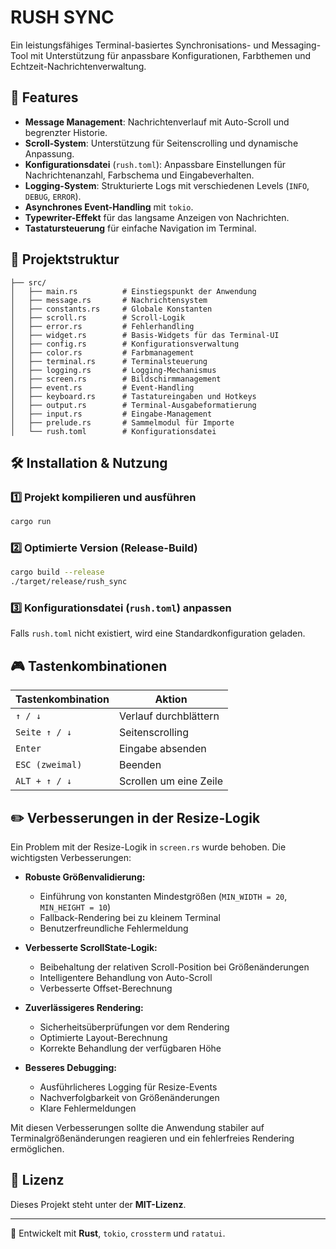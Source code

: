 # RUSH SYNC

Ein leistungsfähiges Terminal-basiertes Synchronisations- und Messaging-Tool mit Unterstützung für anpassbare Konfigurationen, Farbthemen und Echtzeit-Nachrichtenverwaltung.

## 📌 Features

- **Message Management**: Nachrichtenverlauf mit Auto-Scroll und begrenzter Historie.
- **Scroll-System**: Unterstützung für Seitenscrolling und dynamische Anpassung.
- **Konfigurationsdatei** (`rush.toml`): Anpassbare Einstellungen für Nachrichtenanzahl, Farbschema und Eingabeverhalten.
- **Logging-System**: Strukturierte Logs mit verschiedenen Levels (`INFO`, `DEBUG`, `ERROR`).
- **Asynchrones Event-Handling** mit `tokio`.
- **Typewriter-Effekt** für das langsame Anzeigen von Nachrichten.
- **Tastatursteuerung** für einfache Navigation im Terminal.

## 📂 Projektstruktur

```
├── src/
│   ├── main.rs          # Einstiegspunkt der Anwendung
│   ├── message.rs       # Nachrichtensystem
│   ├── constants.rs     # Globale Konstanten
│   ├── scroll.rs        # Scroll-Logik
│   ├── error.rs         # Fehlerhandling
│   ├── widget.rs        # Basis-Widgets für das Terminal-UI
│   ├── config.rs        # Konfigurationsverwaltung
│   ├── color.rs         # Farbmanagement
│   ├── terminal.rs      # Terminalsteuerung
│   ├── logging.rs       # Logging-Mechanismus
│   ├── screen.rs        # Bildschirmmanagement
│   ├── event.rs         # Event-Handling
│   ├── keyboard.rs      # Tastatureingaben und Hotkeys
│   ├── output.rs        # Terminal-Ausgabeformatierung
│   ├── input.rs         # Eingabe-Management
│   ├── prelude.rs       # Sammelmodul für Importe
│   └── rush.toml        # Konfigurationsdatei
```

## 🛠 Installation & Nutzung

### 1️⃣ **Projekt kompilieren und ausführen**

```sh
cargo run
```

### 2️⃣ **Optimierte Version (Release-Build)**

```sh
cargo build --release
./target/release/rush_sync
```

### 3️⃣ **Konfigurationsdatei (`rush.toml`) anpassen**

Falls `rush.toml` nicht existiert, wird eine Standardkonfiguration geladen.

## 🎮 Tastenkombinationen

| Tastenkombination | Aktion                 |
| ----------------- | ---------------------- |
| `↑ / ↓`           | Verlauf durchblättern  |
| `Seite ↑ / ↓`     | Seitenscrolling        |
| `Enter`           | Eingabe absenden       |
| `ESC (zweimal)`   | Beenden                |
| `ALT + ↑ / ↓`     | Scrollen um eine Zeile |

## ✏️ Verbesserungen in der Resize-Logik

Ein Problem mit der Resize-Logik in `screen.rs` wurde behoben. Die wichtigsten Verbesserungen:

- **Robuste Größenvalidierung:**

  - Einführung von konstanten Mindestgrößen (`MIN_WIDTH = 20`, `MIN_HEIGHT = 10`)
  - Fallback-Rendering bei zu kleinem Terminal
  - Benutzerfreundliche Fehlermeldung

- **Verbesserte ScrollState-Logik:**

  - Beibehaltung der relativen Scroll-Position bei Größenänderungen
  - Intelligentere Behandlung von Auto-Scroll
  - Verbesserte Offset-Berechnung

- **Zuverlässigeres Rendering:**

  - Sicherheitsüberprüfungen vor dem Rendering
  - Optimierte Layout-Berechnung
  - Korrekte Behandlung der verfügbaren Höhe

- **Besseres Debugging:**
  - Ausführlicheres Logging für Resize-Events
  - Nachverfolgbarkeit von Größenänderungen
  - Klare Fehlermeldungen

Mit diesen Verbesserungen sollte die Anwendung stabiler auf Terminalgrößenänderungen reagieren und ein fehlerfreies Rendering ermöglichen.

## 📝 Lizenz

Dieses Projekt steht unter der **MIT-Lizenz**.

---

🚀 Entwickelt mit **Rust**, `tokio`, `crossterm` und `ratatui`.
